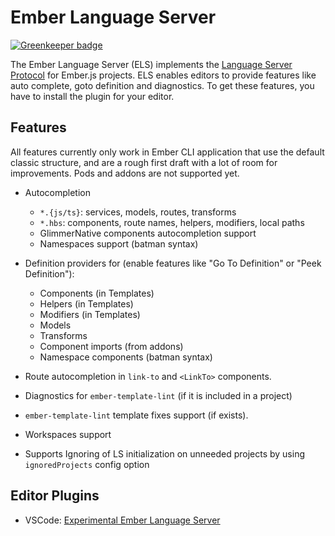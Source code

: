 # Ember Language Server

[![Greenkeeper badge](https://badges.greenkeeper.io/suchitadoshi1987/ember-language-server.svg)](https://greenkeeper.io/)

The Ember Language Server (ELS) implements the [Language Server Protocol](https://github.com/Microsoft/language-server-protocol) for Ember.js projects. ELS enables editors to provide features like auto complete, goto definition and diagnostics. To get these features, you have to install the plugin for your editor.

## Features

All features currently only work in Ember CLI application that use the default classic structure, and are a rough first draft with a lot of room for improvements. Pods and addons are not supported yet.

- Autocompletion
  - `*.{js/ts}`: services, models, routes, transforms
  - `*.hbs`: components, route names, helpers, modifiers, local paths
  - GlimmerNative components autocompletion support
  - Namespaces support (batman syntax)

- Definition providers for (enable features like "Go To Definition" or "Peek Definition"):
  - Components (in Templates)
  - Helpers (in Templates)
  - Modifiers (in Templates)
  - Models
  - Transforms
  - Component imports (from addons)
  - Namespace components (batman syntax)

- Route autocompletion in `link-to` and `<LinkTo>` components.
- Diagnostics for `ember-template-lint` (if it is included in a project)
- `ember-template-lint` template fixes support (if exists).
- Workspaces support
- Supports Ignoring of LS initialization on unneeded projects by using `ignoredProjects` config option

## Editor Plugins

* VSCode: [Experimental Ember Language Server](https://github.com/suchitadoshi1987/vscode-ember)
